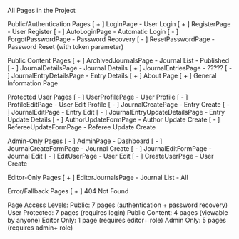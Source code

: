 All Pages in the Project

Public/Authentication Pages
[ + ] LoginPage - User Login
[ + ] RegisterPage - User Register
[ - ] AutoLoginPage - Automatic Login
[ - ] ForgotPasswordPage - Password Recovery
[ - ] ResetPasswordPage - Password Reset (with token parameter)

Public Content Pages
[ + ] ArchivedJournalsPage - Journal List - Published
[ - ] JournalDetailsPage - Journal Details
[ + ] JournalEntriesPage - ?????
[ - ] JournalEntryDetailsPage - Entry Details
[ + ] About Page
[ + ] General Information Page

Protected User Pages
[ - ] UserProfilePage - User Profile
[ - ] ProfileEditPage - User Edit Profile
[ - ] JournalCreatePage - Entry Create
[ - ] JournalEditPage - Entry Edit
[ - ] JournalEntryUpdateDetailsPage - Entry Update Details
[ - ] AuthorUpdateFormPage - Author Update Create
[ - ] RefereeUpdateFormPage - Referee Update Create

Admin-Only Pages
[ - ] AdminPage - Dashboard
[ - ] JournalCreateFormPage - Journal Create
[ - ] JournalEditFormPage - Journal Edit
[ - ] EditUserPage - User Edit
[ - ] CreateUserPage - User Create

Editor-Only Pages
[ + ] EditorJournalsPage - Journal List - All

Error/Fallback Pages
[ + ] 404 Not Found

Page Access Levels:
Public: 7 pages (authentication + password recovery)
User Protected: 7 pages (requires login)
Public Content: 4 pages (viewable by anyone)
Editor Only: 1 page (requires editor+ role)
Admin Only: 5 pages (requires admin+ role)